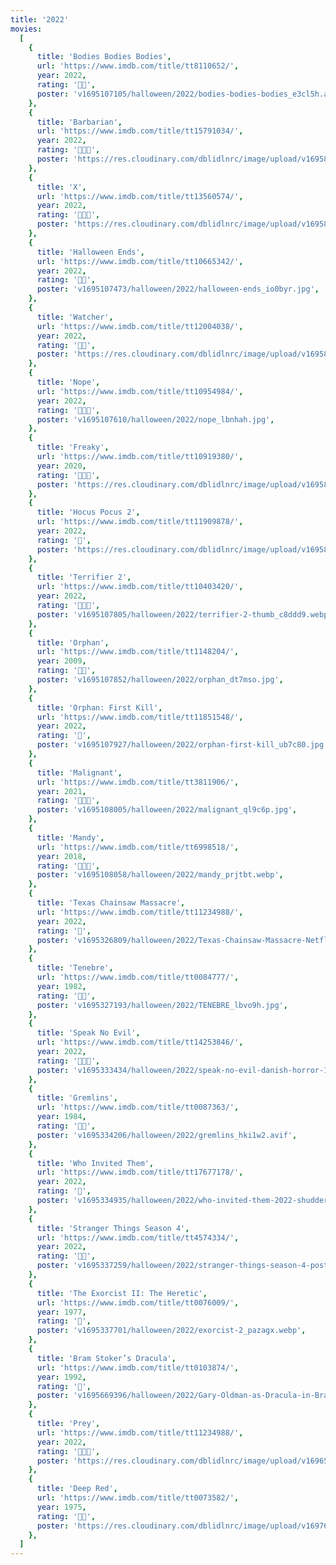 ```yaml
---
title: '2022'
movies:
  [
    {
      title: 'Bodies Bodies Bodies',
      url: 'https://www.imdb.com/title/tt8110652/',
      year: 2022,
      rating: '🔪🔪',
      poster: 'v1695107105/halloween/2022/bodies-bodies-bodies_e3cl5h.avif',
    },
    {
      title: 'Barbarian',
      url: 'https://www.imdb.com/title/tt15791034/',
      year: 2022,
      rating: '🔪🔪🔪',
      poster: 'https://res.cloudinary.com/dblidlnrc/image/upload/v1695851142/halloween/2022/barbarian_oyh3yq.jpg',
    },
    {
      title: 'X',
      url: 'https://www.imdb.com/title/tt13560574/',
      year: 2022,
      rating: '🔪🔪🔪',
      poster: 'https://res.cloudinary.com/dblidlnrc/image/upload/v1695848659/halloween/2022/x_cbteq3.webp',
    },
    {
      title: 'Halloween Ends',
      url: 'https://www.imdb.com/title/tt10665342/',
      year: 2022,
      rating: '🔪🔪',
      poster: 'v1695107473/halloween/2022/halloween-ends_io0byr.jpg',
    },
    {
      title: 'Watcher',
      url: 'https://www.imdb.com/title/tt12004038/',
      year: 2022,
      rating: '🔪🔪',
      poster: 'https://res.cloudinary.com/dblidlnrc/image/upload/v1695848535/halloween/2022/watcher_gyudup.png',
    },
    {
      title: 'Nope',
      url: 'https://www.imdb.com/title/tt10954984/',
      year: 2022,
      rating: '🔪🔪🔪',
      poster: 'v1695107610/halloween/2022/nope_lbnhah.jpg',
    },
    {
      title: 'Freaky',
      url: 'https://www.imdb.com/title/tt10919380/',
      year: 2020,
      rating: '🔪🔪🔪',
      poster: 'https://res.cloudinary.com/dblidlnrc/image/upload/v1695848729/halloween/2022/freaky_lj46mz.webp',
    },
    {
      title: 'Hocus Pocus 2',
      url: 'https://www.imdb.com/title/tt11909878/',
      year: 2022,
      rating: '🔪',
      poster: 'https://res.cloudinary.com/dblidlnrc/image/upload/v1695848811/halloween/2022/Hocus-Pocus-2-2_evv8cm.webp',
    },
    {
      title: 'Terrifier 2',
      url: 'https://www.imdb.com/title/tt10403420/',
      year: 2022,
      rating: '🔪🔪🔪',
      poster: 'v1695107805/halloween/2022/terrifier-2-thumb_c8ddd9.webp',
    },
    {
      title: 'Orphan',
      url: 'https://www.imdb.com/title/tt1148204/',
      year: 2009,
      rating: '🔪🔪',
      poster: 'v1695107852/halloween/2022/orphan_dt7mso.jpg',
    },
    {
      title: 'Orphan: First Kill',
      url: 'https://www.imdb.com/title/tt11851548/',
      year: 2022,
      rating: '🔪',
      poster: 'v1695107927/halloween/2022/orphan-first-kill_ub7c80.jpg',
    },
    {
      title: 'Malignant',
      url: 'https://www.imdb.com/title/tt3811906/',
      year: 2021,
      rating: '🔪🔪🔪',
      poster: 'v1695108005/halloween/2022/malignant_ql9c6p.jpg',
    },
    {
      title: 'Mandy',
      url: 'https://www.imdb.com/title/tt6998518/',
      year: 2018,
      rating: '🔪🔪🔪',
      poster: 'v1695108058/halloween/2022/mandy_prjtbt.webp',
    },
    {
      title: 'Texas Chainsaw Massacre',
      url: 'https://www.imdb.com/title/tt11234988/',
      year: 2022,
      rating: '🔪',
      poster: 'v1695326809/halloween/2022/Texas-Chainsaw-Massacre-Netflix-2022-Leatherface_qmdwfb.jpg',
    },
    {
      title: 'Tenebre',
      url: 'https://www.imdb.com/title/tt0084777/',
      year: 1982,
      rating: '🔪🔪',
      poster: 'v1695327193/halloween/2022/TENEBRE_lbvo9h.jpg',
    },
    {
      title: 'Speak No Evil',
      url: 'https://www.imdb.com/title/tt14253846/',
      year: 2022,
      rating: '🔪🔪🔪',
      poster: 'v1695333434/halloween/2022/speak-no-evil-danish-horror-1200x900_kfzbbf.jpg',
    },
    {
      title: 'Gremlins',
      url: 'https://www.imdb.com/title/tt0087363/',
      year: 1984,
      rating: '🔪🔪',
      poster: 'v1695334206/halloween/2022/gremlins_hki1w2.avif',
    },
    {
      title: 'Who Invited Them',
      url: 'https://www.imdb.com/title/tt17677178/',
      year: 2022,
      rating: '🔪',
      poster: 'v1695334935/halloween/2022/who-invited-them-2022-shudder-review-1200x675_p11vzp.jpg',
    },
    {
      title: 'Stranger Things Season 4',
      url: 'https://www.imdb.com/title/tt4574334/',
      year: 2022,
      rating: '🔪🔪',
      poster: 'v1695337259/halloween/2022/stranger-things-season-4-poster_vek0fg.webp',
    },
    {
      title: 'The Exorcist II: The Heretic',
      url: 'https://www.imdb.com/title/tt0076009/',
      year: 1977,
      rating: '🔪',
      poster: 'v1695337701/halloween/2022/exorcist-2_pazagx.webp',
    },
    {
      title: 'Bram Stoker’s Dracula',
      url: 'https://www.imdb.com/title/tt0103874/',
      year: 1992,
      rating: '🔪',
      poster: 'v1695669396/halloween/2022/Gary-Oldman-as-Dracula-in-Bram-Stokers-Dracula_p9p6nw.webp',
    },
    {
      title: 'Prey',
      url: 'https://www.imdb.com/title/tt11234988/',
      year: 2022,
      rating: '🔪🔪🔪',
      poster: 'https://res.cloudinary.com/dblidlnrc/image/upload/v1696521802/halloween/2022/prey_tuofml.jpg',
    },
    {
      title: 'Deep Red',
      url: 'https://www.imdb.com/title/tt0073582/',
      year: 1975,
      rating: '🔪🔪',
      poster: 'https://res.cloudinary.com/dblidlnrc/image/upload/v1697636178/halloween/2022/deep-red_drwvyb.jpg',
    },
  ]
---
```

